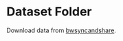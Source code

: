 # Dataset Folder

Download data from [bwsyncandshare](https://bwsyncandshare.kit.edu/s/5ZaWF55cCxEgRRc).
